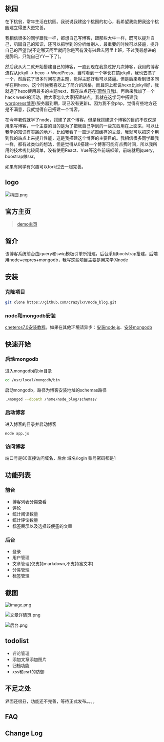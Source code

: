 ## 桃园
在下桃翁，常年生活在桃园。我说说我建这个桃园的初心，我希望我能把我这个桃园建立得更大更完善。

我相信很多的同学跟我一样，都想自己写博客，跟那些大牛一样，既可以提升自己，巩固自己的知识，还可以把学到的分析给别人，最重要的时候可以装逼，提升自己的声望(说不定哪天阿里就问你是否有没有兴趣去阿里上班，不过我最想进的是腾讯，只能自己YY一下了)。

然后我从大二就开始搭建自己的博客，一直到现在我换过好几次博客，我用的博客流程从jekyll  -> hexo -> WordPress，当时看到一个学长在搞jekyll，我也去搞了一个，然后花了很多时间在选主题，觉得主题好看可以装逼。但是后来看到很多同学在用hexo，这个时候我喜欢上了简介的风格，而且网上都说hexo比jekyll好，我就选了hexo使用最多的主题next，现在站点还在([萧然自我](https://crazylxr.github.io/))。再后来我加了一个hack week的活动，教大家怎么大家搭建站点，我就在这学习中搭建我[wordpress博客](http://crazylxr.cn/)(服务器到期，现已没有更新)。因为我不会php，觉得有些地方还是不满意，我就觉得自己搭建一个博客。

在今年暑假就学了node，搭建了这个博客，但是我搭建这个博客的目的不仅仅是用来写博客，一个主要的目的是为了把我自己学到的一些东西用在上面来，可以让我学的知识有实践的地方，比如我看了一篇浏览器缓存的文章，我就可以把这个用到我的站点上来提升性能，这是我搭建这个博客的主要目的。我相信很多同学跟我一样，都有过类似的想法，但是觉得从0搭建一个博客可能有点费时间，所以我所用的技术栈比较简单，没有使用React、Vue等这些前端框架，前端就用jquery，boostrap做ssr。

如果有同学有兴趣可以fork过去一起完善。
## logo


![桃园.png](http://upload-images.jianshu.io/upload_images/2974893-d85235c0228cd640.png?imageMogr2/auto-orient/strip%7CimageView2/2/w/1240)

## 官方主页
> [demo主页](http://www.lxrsuper.com)
## 简介 
该博客系统前台由jquery和swig模板引擎所搭建，后台采用bootstrap搭建，后端用node+expres+mongodb，我写这些项目主要是用来学习node
## 安装
### 克隆项目
```bash
git clone https://github.com/crazylxr/node_blog.git
```
### node和mongodb安装
[cneteros7.0安装教程](http://crazylxr.cn/cenos%E4%B8%8B%E5%AE%89%E8%A3%85node-js%E5%92%8Cmongodb/)。如果在其他环境请异步：[安装node.js](http://www.runoob.com/nodejs/nodejs-install-setup.html)、[安装mongodb](http://www.runoob.com/mongodb/mongodb-linux-install.html)
## 快速开始
### 启动mongodb
进入mongodb的bin目录
```bash
cd /usr/local/mongodb/bin   
```
启动mongodb，路径为博客安装地址的schemas路径
```bash
./mongod --dbpath /home/node_blog/schemas/ 
```
### 启动博客
进入博客的目录并启动博客
```
node app.js
```
### 访问博客
端口号是80直接访问域名，后台   域名/login
账号密码都是1
## 功能列表
### 前台
* 博客列表分类查看
* 评论
* 统计阅读数量
* 统计评论数量
* 标签展示以及选择该便签的文章
### 后台
* 登录
* 用户管理
* 文章管理(仅支持markdown,不支持富文本)
* 分类管理
* 标签管理
## 截图

![image.png](http://upload-images.jianshu.io/upload_images/2974893-4aec2238f8d66292.png?imageMogr2/auto-orient/strip%7CimageView2/2/w/1240)

![文章详情页.png](http://upload-images.jianshu.io/upload_images/2974893-6fc8df794271d72a.png?imageMogr2/auto-orient/strip%7CimageView2/2/w/1240)

![后台.png](http://upload-images.jianshu.io/upload_images/2974893-454aa41d6a61c183.png?imageMogr2/auto-orient/strip%7CimageView2/2/w/1240)

## todolist
* 评论管理
* 添加文章添加图片
* 归档功能
* xss和csrf的防御
## 不足之处
界面还很丑，功能还不完善，等待正式发布。。。。
## FAQ
## Change Log
